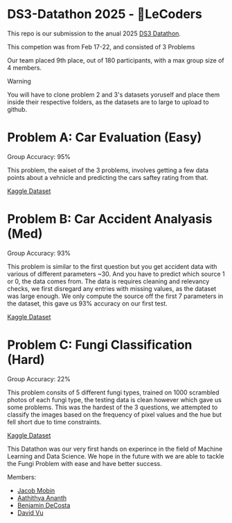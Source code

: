 # DS3-Datathon 2025 - 👑LeCoders

This repo is our submission to the anual 2025 [DS3 Datathon]([https://pages.github.com/](https://ds3utsc.com/datathon)).

This competion was from Feb 17-22, and consisted of 3 Problems

Our team placed 9th place, out of 180 participants, with a max group size of 4 members.

> [!WARNING]  
> You will have to clone problem 2 and 3's datasets yoruself and place them inside their respective folders, as the datasets are to large to upload to github.

# Problem A: Car Evaluation (Easy)
Group Accuracy: 95%

This problem, the eaiset of the 3 problems, involves getting a few data points about a vehnicle and predicting the cars saftey rating from that.

[Kaggle Dataset](https://www.kaggle.com/competitions/ds-3-datathon-2025-car-evaluation)

# Problem B: Car Accident Analyasis (Med) 
Group Accuracy: 93%

This problem is similar to the first question but you get accident data with various of different parameters ~30. And you have to predict which source 1 or 0, the data comes from.
The data is requires cleaning and relevancy checks, we first disregard any entries with missing values, as the dataset was large enough. We only compute the source off the first 7 parameters in the dataset, this gave us 93% accuracy on our first test.

[Kaggle Dataset](https://www.kaggle.com/competitions/ds-3-datathon-2025-classifying-accidents)

# Problem C: Fungi Classification (Hard)
Group Accuracy: 22%

This problem consits of 5 different fungi types, trained on 1000 scrambled photos of each fungi type, the testing data is clean however which gave us some problems.
This was the hardest of the 3 questions, we attempted to classify the images based on the frequency of pixel values and the hue but fell short due to time constraints.

[Kaggle Dataset](https://www.kaggle.com/competitions/ds-3-datathon-2025-fungi-classification)

This Datathon was our very first hands on experince in the field of Machine Learning and Data Science. We hope in the future with we are able to tackle the Fungi Problem with ease and have better success.

Members:
- [Jacob Mobin](https://github.com/jacobamobin)
- [Aathithya Ananth](https://github.com/XDAathi)
- [Benjamin DeCosta](https://github.com/BenjaminADecosta)
- [David Vu](https://github.com/Davidvu1)
